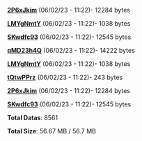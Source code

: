 [**2P6xJkim**](/data/2P6xJkim.txt) (06/02/23 - 11:22)- 12284 bytes

[**LMYgNmtY**](/data/LMYgNmtY.txt) (06/02/23 - 11:22)- 1038 bytes

[**SKwdfc93**](/data/SKwdfc93.txt) (06/02/23 - 11:22)- 12545 bytes

[**qMD23h4Q**](/data/qMD23h4Q.txt) (06/02/23 - 11:22)- 14222 bytes

[**LMYgNmtY**](/data/LMYgNmtY.txt) (06/02/23 - 11:22)- 1038 bytes

[**tQtwPPrz**](/data/tQtwPPrz.txt) (06/02/23 - 11:22)- 243 bytes

[**2P6xJkim**](/data/2P6xJkim.txt) (06/02/23 - 11:22)- 12284 bytes

[**SKwdfc93**](/data/SKwdfc93.txt) (06/02/23 - 11:22)- 12545 bytes

**Total Datas**: 8561

**Total Size**: 56.67 MB / 56.7 MB